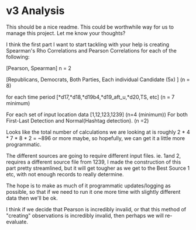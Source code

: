 # v3 Analysis
This should be a nice readme.
This could be worthwhile way for us to manage this project.
Let me know your thoughts?



I think the first part I want to start tackling with your help is creating Spearman's Rho Correlations and Pearson Correlations for each of the following: 

[Pearson, Spearman] n = 2 

[Republicans, Democrats, Both Parties, Each individual Candidate (5x) ] (n = 8)

for each time period  [*d17,*d18,*d19b4,*d19_aft_u,*d20,TS, etc]  (n = 7 minimum)

For each set of input location data [1,12,123,1239]  (n=4 (minimum))
For both First-Last Detection and Normal(Hashtag detection).  (n =2)

Looks like the total number of calculations we are looking at is roughly 2 * 4 * 7 * 8 * 2 = ~896 or more maybe, so hopefully, we can get it a little more programmatic. 

The different sources are going to require different input files. ie. 1and 2, requires a different source file from 1239,  I made the construction of this part pretty streamlined, but it will get tougher as we get to the Best Source 1 etc, with not enough records to really determine.

The hope is to make as much of it programmatic updates/logging as possible, so that if we need to run it one more time with slightly different data then we'll be ok.

I think if we decide that Pearson is incredibly invalid, or that this method of "creating" observations is incredibly invalid, then perhaps we will re-evaluate. 
